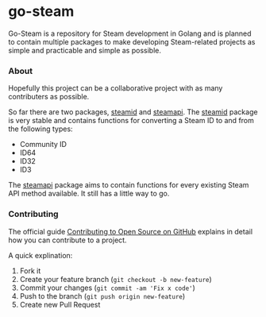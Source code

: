 # go-steam
Go-Steam is a repository for Steam development in Golang and is planned to contain multiple packages to make developing Steam-related projects as simple and practicable and simple as possible.

### About
Hopefully this project can be a collaborative project with as many contributers as possible.

So far there are two packages, [steamid](steamid) and [steamapi](steamapi). The [steamid](steamid) package is very stable and contains functions for converting a Steam ID to and from the following types: 
 - Community ID
 - ID64
 - ID32
 - ID3

The [steamapi](steamapi) package aims to contain functions for every existing Steam API method available. It still has a little way to go.

### Contributing
The official guide [Contributing to Open Source on GitHub](https://guides.github.com/activities/contributing-to-open-source/#contributing) explains in detail how you can contribute to a project.

A quick explination:

1. Fork it
2. Create your feature branch (`git checkout -b new-feature`)
3. Commit your changes (`git commit -am 'Fix x code'`)
4. Push to the branch (`git push origin new-feature`)
5. Create new Pull Request
